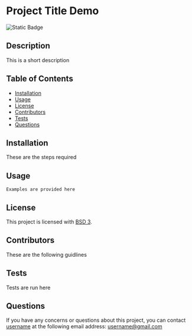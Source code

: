 # Project Title Demo
  ![Static Badge](https://img.shields.io/badge/BSD%203%20License-Active-green)

  ## Description
  This is a short description

  ## Table of Contents
  - [Installation](#installation)
  - [Usage](#usage)
  - [License](#license)
  - [Contributors](#contributors)
  - [Tests](#tests)
  - [Questions](#questions)
  
  ## Installation
  These are the steps required

  ## Usage
  ```
  Examples are provided here
  ```

  ## License
  This project is licensed with [BSD 3](https://choosealicense.com/licenses/bsd-3-clause/).

  ## Contributors
  These are the following guidlines

  ## Tests
  Tests are run here

  ## Questions
  If you have any concerns or questions about this project, you can contact [username](github.com/username) at the following email address: [username@gmail.com](username@gmail.com)
